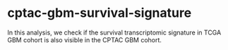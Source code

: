# cptac-gbm-survival-signature
In this analysis, we check if the survival transcriptomic signature in TCGA GBM cohort is also visible in the CPTAC GBM cohort.
